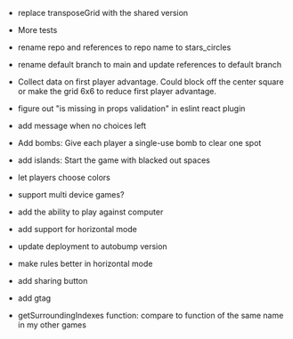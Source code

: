 - replace transposeGrid with the shared version


- More tests
- rename repo and references to repo name to stars_circles
- rename default branch to main and update references to default branch
- Collect data on first player advantage. Could block off the center square or make the grid 6x6 to reduce first player advantage.
- figure out "is missing in props validation" in eslint react plugin
- add message when no choices left
- Add bombs: Give each player a single-use bomb to clear one spot
- add islands: Start the game with blacked out spaces
- let players choose colors
- support multi device games?
- add the ability to play against computer
- add support for horizontal mode
- update deployment to autobump version
- make rules better in horizontal mode
- add sharing button
- add gtag
- getSurroundingIndexes function: compare to function of the same name in my other games
